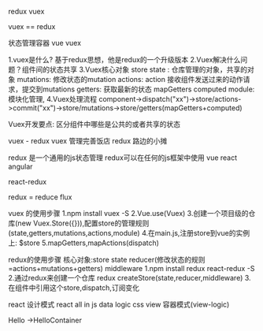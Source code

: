 redux vuex 

vuex == redux 

状态管理容器
vue vuex 

1.vuex是什么? 基于redux思想，他是redux的一个升级版本
2.Vuex解决什么问题？组件间的状态共享
3.Vuex核心对象
store 
state : 仓库管理的对象，共享的对象
mutations: 修改状态的mutation
actions: action 接收组件发送过来的动作请求，提交到mutations
getters: 获取最新的状态 mapGetters
 computed 
module:模块化管理,
4.Vuex处理流程
component->dispatch("xx")->store/actions->commit("xx")->store/mutations->store/getters(mapGetters+computed)

Vuex开发要点:
区分组件中哪些是公共的或者共享的状态

vuex - redux 
vuex 管理完善饭店
redux 路边的小摊 

redux 是一个通用的js状态管理
redux可以在任何的js框架中使用 
vue react angular 

react-redux 

redux = reduce flux 

vuex 的使用步骤
1.npm install vuex -S 
2.Vue.use(Vuex)
3.创建一个项目级的仓库(new Vuex.Store({})),配置store的管理规则(state,getters,mutations,actions,module)
4.在main.js,注册store到vue的实例上: $store
5.mapGetters,mapActions(dispatch) 

redux的使用步骤
核心对象:store state reducer(修改状态的规则=actions+mutations+getters) middleware 
1.npm install redux react-redux -S
2.通过redux来创建一个仓库 redux createStore(state,reducer,middleware)
3.在组件中引用这个store,dispatch,订阅变化

react 设计模式 
react all in js data logic css view 容器模式(view-logic)

Hello ->HelloContainer 

